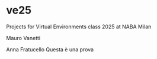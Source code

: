 # ve25
Projects for Virtual Environments class 2025 at NABA Milan

Mauro Vanetti

Anna Fratucello
Questa è una prova
